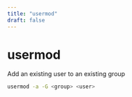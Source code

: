 ```yaml
---
title: "usermod"
draft: false
---
```


# usermod

Add an existing user to an existing group

```bash
usermod -a -G <group> <user>
```
